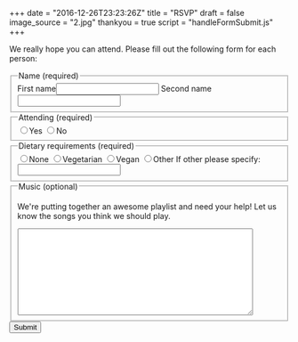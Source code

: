+++
date = "2016-12-26T23:23:26Z"
title = "RSVP"
draft = false
image_source = "2.jpg"
thankyou = true
script = "handleFormSubmit.js"
+++

We really hope you can attend. Please fill out the following form for each person:

<form id="gform" method="POST" action="https://script.google.com/macros/s/AKfycbxRo8H99CLeWAQ7sICqzZBu27tGUn25gspVprSbr2-k8Mm0uSo_/exec">
  <fieldset>
    <legend>Name (required)</legend>
    <label>First name<input type="text" name="first_name" required></label>
    <label>Second name<input type="text" name="second_name" required></label>
  </fieldset>
  <fieldset>
    <legend>Attending (required)</legend>
    <label><input type="radio" name="attending" value="yes" required>Yes</label>
    <label><input type="radio" name="attending" value="no">No</label>
  </fieldset>
  <fieldset>
    <legend>Dietary requirements (required)</legend>
    <label><input type="radio" name="dietary_requirements" value="none" required>None</label>
    <label><input type="radio" name="dietary_requirements" value="veg">Vegetarian</label>
    <label><input type="radio" name="dietary_requirements" value="vegan">Vegan</label>
    <label><input type="radio" name="dietary_requirements" value="other" id="other">Other</label>
    <label>If other please specify: <input type="text" name="requirements_details" id="other_details"></label>
  </fieldset>
  <fieldset>
    <legend>Music (optional)</legend>
    <p>We're putting together an awesome playlist and need your help! Let us know the songs you think we should play.</p>
    <textarea cols="50" rows="10" name="music"></textarea>
  </fieldset>
  <input type="submit" class="btn"></input>
</form>